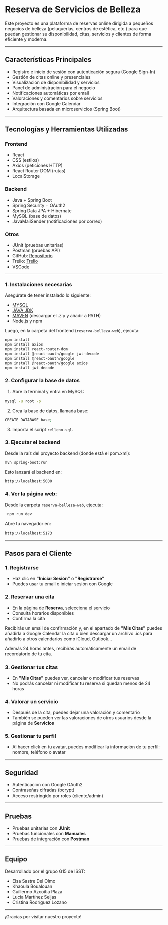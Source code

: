 # **Reserva de Servicios de Belleza**

Este proyecto es una plataforma de reservas online dirigida a pequeños negocios de belleza (peluquerías, centros de estética, etc.) para que puedan gestionar su disponibilidad, citas, servicios y clientes de forma eficiente y moderna.

---

## Características Principales

-  Registro e inicio de sesión con autenticación segura (Google Sign-In)
-  Gestión de citas online y presenciales
-  Visualización de disponibilidad y servicios
-  Panel de administración para el negocio
-  Notificaciones automáticas por email
-  Valoraciones y comentarios sobre servicios
-  Integración con Google Calendar
-  Arquitectura basada en microservicios (Spring Boot)

---

##  Tecnologías y Herramientas Utilizadas

### Frontend
-  React
-  CSS (estilos)
-  Axios (peticiones HTTP)
-  React Router DOM (rutas)
-  LocalStorage 

### Backend
-  Java + Spring Boot
-  Spring Security + OAuth2
-  Spring Data JPA + Hibernate
-  MySQL (base de datos)
-  JavaMailSender (notificaciones por correo)

### Otros
-  JUnit (pruebas unitarias)
-  Postman (pruebas API)
-  GitHub: [Repositorio](https://github.com/lumarseijas/isst-G15)
-  Trello: [Trello](https://trello.com/b/uJJV9c7g/isst-grupo15-belleza)
-  VSCode

---
### 1. Instalaciones necesarias

Asegúrate de tener instalado lo siguiente:

- [MYSQL](https://dev.mysql.com/downloads/installer/)
- [JAVA JDK](https://adoptium.net/es/)
- [MAVEN](https://maven.apache.org/download.cgi) (descargar el .zip y añadir a PATH)
- Node.js y npm

Luego, en la carpeta del frontend (`reserva-belleza-web`), ejecuta:

```bash
npm install
npm install axios
npm install react-router-dom
npm install @react-oauth/google jwt-decode
npm install @react-oauth/google
npm install @react-oauth/google axios
npm install jwt-decode
```
### 2. Configurar la base de datos
1. Abre la terminal y entra en MySQL: 
```bash
mysql -u root -p
```
2. Crea la base de datos, llamada base:
```bash
CREATE DATABASE base;
```
3. Importa el script `relleno.sql`.
### 3. Ejecutar el backend
Desde la raíz del proyecto backend (donde está el pom.xml):
```bash
mvn spring-boot:run
```
Esto lanzará el backend en:
```bash
http://localhost:5000
```
### 4. Ver la página web: 
Desde la carpeta `reserva-belleza-web`, ejecuta:
```bash
 npm run dev
```
Abre tu navegador en:
```bash
http://localhost:5173
```
---

## Pasos para el Cliente

### 1. Registrarse
- Haz clic en **"Iniciar Sesión"** o **"Registrarse"**
- Puedes usar tu email o iniciar sesión con Google

### 2. Reservar una cita
- En la página de **Reserva**, selecciona el servicio
- Consulta horarios disponibles
- Confirma la cita

Recibirás un email de confirmación y, en el apartado de **"Mis Citas"** puedes añadirla a Google Calendar la cita o bien descargar un archivo .ics para añadirlo a otros calendarios como iCloud, Outlook...

Además 24 horas antes, recibirás automáticamente un email de recordatorio de tu cita. 

### 3. Gestionar tus citas
- En **"Mis Citas"** puedes ver, cancelar o modificar tus reservas
- No podrás cancelar ni modificar tu reserva si quedan menos de 24 horas

### 4. Valorar un servicio
- Después de la cita, puedes dejar una valoración y comentario
- También se pueden ver las valoraciones de otros usuarios desde la página de **Servicios**

### 5. Gestionar tu perfil
- Al hacer click en tu avatar, puedes modificar la información de tu perfil: nombre, teléfono o avatar
  
---
## Seguridad

-  Autenticación con Google OAuth2
-  Contraseñas cifradas (bcrypt)
-  Acceso restringido por roles (cliente/admin)

---

##  Pruebas

-  Pruebas unitarias con **JUnit**
-  Pruebas funcionales con **Manuales**
-  Pruebas de integración con **Postman**

---

##  Equipo

Desarrollado por el grupo G15 de ISST:
- Elsa Sastre Del Olmo
- Khaoula Boualouan
- Guillermo Azcoitia Plaza
- Lucía Martínez Seijas
- Cristina Rodríguez Lozano

---

¡Gracias por visitar nuestro proyecto! 


